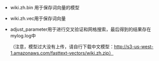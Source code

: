 - wiki.zh.bin 用于保存词向量的模型

- wiki.zh.vec用于保存词向量

- adjust_parameter用于进行交叉验证和网格搜索，最后得到的结果存在mylog.log中

  （注意，模型过大没有上传，请自行下载中文模型：http://s3-us-west-1.amazonaws.com/fasttext-vectors/wiki.zh.zip）

